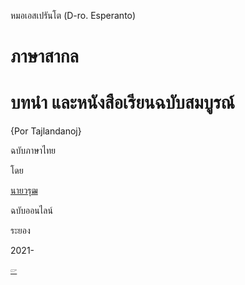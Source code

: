 หมอเอสเปรันโต
(D-ro. Esperanto)

# ภาษาสากล

# บทนำ และหนังสือเรียนฉบับสมบูรณ์

{Por Tajlandanoj}


ฉบับภาษาไทย

โดย

[นายวรุฒ]()

ฉบับออนไลน์

ระยอง

2021-

</center>

[🖙](./1.md)
